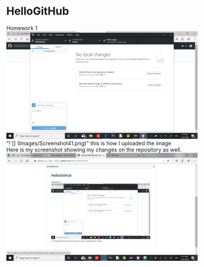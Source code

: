 # HelloGitHub
Homework 1
![](Images/Screenshot41.png)
"! [] (Images/Screenshot41.png)" this is how I uploaded the image
\
Here is my screenshot showing my changes on the repository as well.
![](Images/Screenshot42.png)

